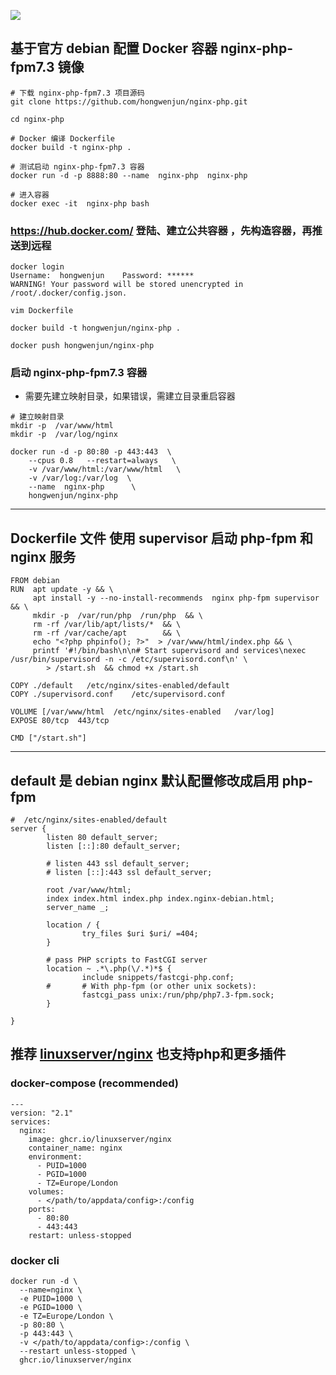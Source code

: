 ![](https://raw.githubusercontent.com/linuxserver/docker-templates/master/linuxserver.io/img/nginx-banner.png)
## 基于官方 debian 配置 Docker 容器  nginx-php-fpm7.3 镜像

```
# 下载 nginx-php-fpm7.3 项目源码
git clone https://github.com/hongwenjun/nginx-php.git

cd nginx-php

# Docker 编译 Dockerfile
docker build -t nginx-php .

# 测试启动 nginx-php-fpm7.3 容器
docker run -d -p 8888:80 --name  nginx-php  nginx-php

# 进入容器
docker exec -it  nginx-php bash

```


###  https://hub.docker.com/ 登陆、建立公共容器 ，先构造容器，再推送到远程
```
docker login
Username:  hongwenjun    Password: ******
WARNING! Your password will be stored unencrypted in /root/.docker/config.json.

vim Dockerfile

docker build -t hongwenjun/nginx-php .

docker push hongwenjun/nginx-php

```

### 启动 nginx-php-fpm7.3 容器
- 需要先建立映射目录，如果错误，需建立目录重启容器
```
# 建立映射目录
mkdir -p  /var/www/html
mkdir -p  /var/log/nginx

docker run -d -p 80:80 -p 443:443  \
    --cpus 0.8   --restart=always   \
    -v /var/www/html:/var/www/html   \
    -v /var/log:/var/log  \
    --name  nginx-php      \
    hongwenjun/nginx-php
```
-----

##  Dockerfile 文件  使用 supervisor 启动 php-fpm  和 nginx 服务
```
FROM debian
RUN  apt update -y && \
     apt install -y --no-install-recommends  nginx php-fpm supervisor && \
     mkdir -p  /var/run/php  /run/php  && \
     rm -rf /var/lib/apt/lists/*  && \
     rm -rf /var/cache/apt        && \
     echo "<?php phpinfo(); ?>"  > /var/www/html/index.php && \
     printf '#!/bin/bash\n\n# Start supervisord and services\nexec /usr/bin/supervisord -n -c /etc/supervisord.conf\n' \
        > /start.sh  && chmod +x /start.sh

COPY ./default   /etc/nginx/sites-enabled/default
COPY ./supervisord.conf    /etc/supervisord.conf

VOLUME [/var/www/html  /etc/nginx/sites-enabled   /var/log]
EXPOSE 80/tcp  443/tcp

CMD ["/start.sh"]

```

-----

##  default 是 debian nginx 默认配置修改成启用  php-fpm
```
#  /etc/nginx/sites-enabled/default
server {
        listen 80 default_server;
        listen [::]:80 default_server;

        # listen 443 ssl default_server;
        # listen [::]:443 ssl default_server;

        root /var/www/html;
        index index.html index.php index.nginx-debian.html;
        server_name _;

        location / {
                try_files $uri $uri/ =404;
        }

        # pass PHP scripts to FastCGI server
        location ~ .*\.php(\/.*)*$ {
                include snippets/fastcgi-php.conf;
        #       # With php-fpm (or other unix sockets):
                fastcgi_pass unix:/run/php/php7.3-fpm.sock;
        }

}
```

##  推荐 [linuxserver/nginx](https://hub.docker.com/r/linuxserver/nginx) 也支持php和更多插件

### docker-compose (recommended)

```  
---
version: "2.1"
services:
  nginx:
    image: ghcr.io/linuxserver/nginx
    container_name: nginx
    environment:
      - PUID=1000
      - PGID=1000
      - TZ=Europe/London
    volumes:
      - </path/to/appdata/config>:/config
    ports:
      - 80:80
      - 443:443
    restart: unless-stopped

```

### docker cli
```
docker run -d \
  --name=nginx \
  -e PUID=1000 \
  -e PGID=1000 \
  -e TZ=Europe/London \
  -p 80:80 \
  -p 443:443 \
  -v </path/to/appdata/config>:/config \
  --restart unless-stopped \
  ghcr.io/linuxserver/nginx
```
